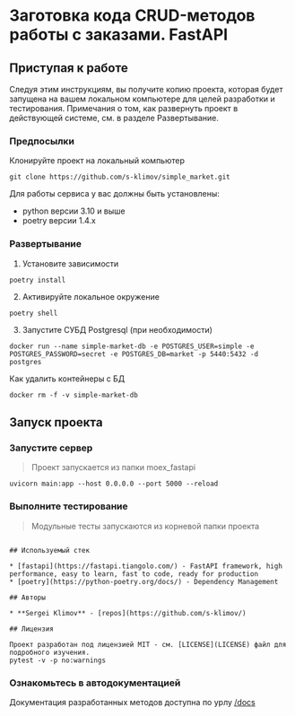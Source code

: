 # Заготовка кода CRUD-методов работы с заказами. FastAPI

## Приступая к работе

Следуя этим инструкциям, вы получите копию проекта, которая будет запущена на вашем локальном компьютере для целей разработки и тестирования. Примечания о том, как развернуть проект в действующей системе, см. в разделе Развертывание.

### Предпосылки

Клонируйте проект на локальный компьютер

```commandline
git clone https://github.com/s-klimov/simple_market.git
```

Для работы сервиса у вас должны быть установлены:
* python версии 3.10 и выше
* poetry версии 1.4.x 

### Развертывание

1. Установите зависимости
```commandline
poetry install
```
2. Активируйте локальное окружение
```commandline
poetry shell
```
3. Запустите СУБД Postgresql (при необходимости)
```shell
docker run --name simple-market-db -e POSTGRES_USER=simple -e POSTGRES_PASSWORD=secret -e POSTGRES_DB=market -p 5440:5432 -d postgres
```
Как удалить контейнеры с БД
```shell
docker rm -f -v simple-market-db
```

## Запуск проекта

### Запустите сервер
> Проект запускается из папки moex_fastapi
```commandline
uvicorn main:app --host 0.0.0.0 --port 5000 --reload
```

### Выполните тестирование
> Модульные тесты запускаются из корневой папки проекта  
```commandline

## Используемый стек

* [fastapi](https://fastapi.tiangolo.com/) - FastAPI framework, high performance, easy to learn, fast to code, ready for production
* [poetry](https://python-poetry.org/docs/) - Dependency Management

## Авторы

* **Sergei Klimov** - [repos](https://github.com/s-klimov/)

## Лицензия

Проект разработан под лицензией MIT - см. [LICENSE](LICENSE) файл для подробного изучения.
pytest -v -p no:warnings
```

### Ознакомьтесь в автодокументацией
Документация разработанных методов доступна по урлу [/docs](http://0.0.0.0:5000/docs)
